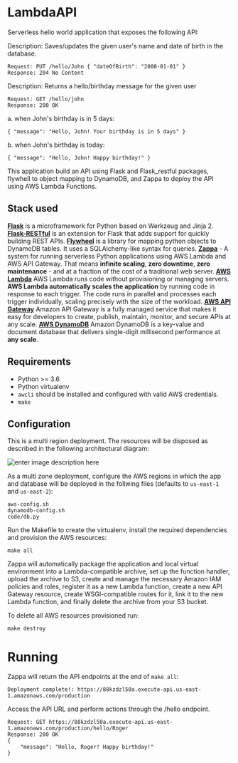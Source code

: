 
# LambdaAPI


Serverless hello world application that exposes the following API:

Description: Saves/updates the given user's name and date of birth in the database.

    Request: PUT /hello/John { "dateOfBirth": "2000-01-01" }
    Response: 204 No Content

Description: Returns a hello/birthday message for the given user

    Request: GET /hello/john
    Response: 200 OK

a. when John's birthday is in 5 days:

    { "message": "Hello, John! Your birthday is in 5 days" }

b. when John's birthday is today:

    { "message": "Hello, John! Happy birthday!" }

This application build an API using Flask and Flask_restful packages,
flywhell to object mapping to DynamoDB, and Zappa to deploy the API using AWS Lambda Functions.

## Stack used

**[Flask](http://flask.pocoo.org/)** is a microframework for Python based on Werkzeug and Jinja 2.
**[Flask-RESTful](https://flask-restful.readthedocs.io/en/latest/)** is an extension for Flask that adds support for quickly building REST APIs.
**[Flywheel](https://flywheel.readthedocs.io/en/latest/#)** is a library for mapping python objects to DynamoDB tables. It uses a SQLAlchemy-like syntax for queries.
**[Zappa](https://github.com/Miserlou/Zappa)** - A system for running serverless Python applications using AWS Lambda and AWS API Gateway. That means **infinite scaling**, **zero downtime**, **zero maintenance** - and at a fraction of the cost of a traditional web server.
**[AWS Lambda](https://aws.amazon.com/lambda/)** AWS Lambda runs code without provisioning or managing servers.  **AWS Lambda automatically scales the application** by running code in response to each trigger. The code runs in parallel and processes each trigger individually, scaling precisely with the size of the workload.
**[AWS API Gateway](https://aws.amazon.com/api-gateway/)** Amazon API Gateway is a fully managed service that makes it easy for developers to create, publish, maintain, monitor, and secure APIs at any scale.
**[AWS DynamoDB](https://aws.amazon.com/dynamodb/)** Amazon DynamoDB is a key-value and document database that delivers single-digit millisecond performance at **any scale**.

## Requirements

 - Python >= 3.6
 - Python virtualenv
 - `awcli` should be installed and configured with valid AWS credentials.
 - `make`

## Configuration

This is a multi region deployment. The resources will be disposed as described in the following architectural diagram:

![enter image description here](https://raw.githubusercontent.com/progerjkd/LambdaAPI/master/AWS%20Architecture.png)

As a multi zone deployment, configure the AWS regions in which the app and database will be deployed in the follwing files (defaults to `us-east-1` and `us-east-2`):

    aws-config.sh
    dynamodb-config.sh
    code/db.py

Run the Makefile to create the virtualenv, install the required dependencies and provision the AWS resources:

    make all

Zappa will automatically package the application and local virtual environment into a Lambda-compatible archive, set up the function handler, upload the archive to S3, create and manage the necessary Amazon IAM policies and roles, register it as a new Lambda function, create a new API Gateway resource, create WSGI-compatible routes for it, link it to the new Lambda function, and finally delete the archive from your S3 bucket.

To delete all AWS resources provisioned run:

    make destroy


# Running

Zappa will return the API endpoints at the end of `make all`:

    Deployment complete!: https://88kzdzl50a.execute-api.us-east-1.amazonaws.com/production

Access the API URL and perform actions through the /hello endpoint.

    Request: GET https://88kzdzl50a.execute-api.us-east-1.amazonaws.com/production/hello/Roger
    Response: 200 OK
    {
	    "message": "Hello, Roger! Happy birthday!"
    }

